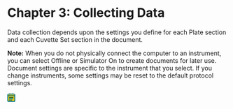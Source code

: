 # Chapter 3: Collecting Data

Data collection depends upon the settings you define for each Plate section and each Cuvette Set section in the document.

**Note:** When you do not physically connect the computer to an instrument, you can select Offline or Simulator On to create documents for later use. Document settings are specific to the instrument that you select. If you change instruments, some settings may be reset to the default protocol settings.

![](<../../../.gitbook/assets/1 (2).png>)
